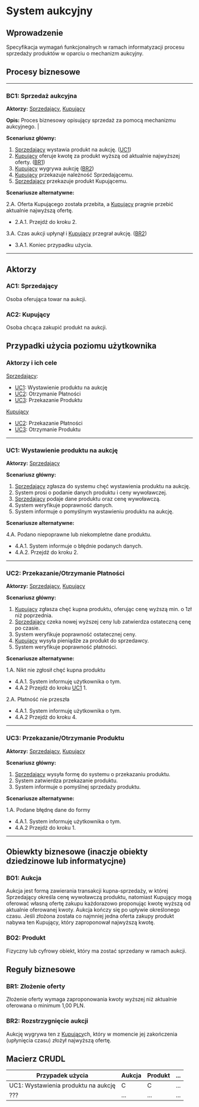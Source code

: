# System aukcyjny

## Wprowadzenie

Specyfikacja wymagań funkcjonalnych w ramach informatyzacji procesu sprzedaży produktów w oparciu o mechanizm aukcyjny. 

## Procesy biznesowe

---
<a id="bc1"></a>
### BC1: Sprzedaż aukcyjna 

**Aktorzy:** [Sprzedający](#ac1), [Kupujący](#ac2)

**Opis:** Proces biznesowy opisujący sprzedaż za pomocą mechanizmu aukcyjnego. |

**Scenariusz główny:**
1. [Sprzedający](#ac1) wystawia produkt na aukcję. ([UC1](#uc1))
2. [Kupujący](#ac2) oferuje kwotę za produkt wyższą od aktualnie najwyższej oferty. ([BR1](#br1))
3. [Kupujący](#ac2) wygrywa aukcję ([BR2](#br2))
4. [Kupujący](#ac2) przekazuje należność Sprzedającemu.
5. [Sprzedający](#ac1) przekazuje produkt Kupującemu.

**Scenariusze alternatywne:** 

2.A. Oferta Kupującego została przebita, a [Kupujący](#ac2) pragnie przebić aktualnie najwyższą ofertę.
* 2.A.1. Przejdź do kroku 2.

3.A. Czas aukcji upłynął i [Kupujący](#ac2) przegrał aukcję. ([BR2](#br2))
* 3.A.1. Koniec przypadku użycia.

---

## Aktorzy

<a id="ac1"></a>
### AC1: Sprzedający

Osoba oferująca towar na aukcji.

<a id="ac2"></a>
### AC2: Kupujący

Osoba chcąca zakupić produkt na aukcji.


## Przypadki użycia poziomu użytkownika

### Aktorzy i ich cele

[Sprzedający](#ac1):
* [UC1](#uc1): Wystawienie produktu na aukcję
* [UC2](#uc2): Otrzymanie Płatności
* [UC3](#uc3): Przekazanie Produktu

[Kupujący](#ac2)
* [UC2](#uc2): Przekazanie Płatności
* [UC3](#uc3): Otrzymanie Produktu

---
<a id="uc1"></a>
### UC1: Wystawienie produktu na aukcję

**Aktorzy:** [Sprzedający](#ac1)

**Scenariusz główny:**
1. [Sprzedający](#ac1) zgłasza do systemu chęć wystawienia produktu na aukcję.
2. System prosi o podanie danych produktu i ceny wywoławczej.
3. [Sprzedający](#ac1) podaje dane produktu oraz cenę wywoławczą.
4. System weryfikuje poprawność danych.
5. System informuje o pomyślnym wystawieniu produktu na aukcję.

**Scenariusze alternatywne:** 

4.A. Podano niepoprawne lub niekompletne dane produktu.
* 4.A.1. System informuje o błędnie podanych danych.
* 4.A.2. Przejdź do kroku 2.

---


<a id="uc2"></a>
### UC2: Przekazanie/Otrzymanie Płatności

**Aktorzy:** [Sprzedający](#ac1), [Kupujący](#ac2)

**Scenariusz główny:**
1. [Kupujący](#ac2) zgłasza chęć kupna produktu, oferując cenę wyższą min. o 1zł niż poprzednia.
2. [Sprzedający](#ac1) czeka nowej wyższej ceny lub zatwierdza ostateczną cenę po czasie.
3. System weryfikuje poprawność ostatecznej ceny.
4. [Kupujący](#ac2) wysyła pieniądże za produkt do sprzedawcy.
5. System weryfikuje poprawność płatności.


**Scenariusze alternatywne:** 

1.A. Nikt nie zgłosił chęć kupna produktu
* 4.A.1. System informuję użytkownika o tym. 
* 4.A.2  Przejdż do kroku [UC1](#uc1) 1.

2.A. Płatność nie przeszła
* 4.A.1. System informuję użytkownika o tym. 
* 4.A.2  Przejdż do kroku 4.

---


<a id="uc3"></a>
### UC3: Przekazanie/Otrzymanie Produktu

**Aktorzy:** [Sprzedający](#ac1), [Kupujący](#ac2)

**Scenariusz główny:**
1. [Sprzedający](#ac1) wysyła formę do systemu o przekazaniu produktu.
2. System zatwierdza przekazanie produktu.
3. System informuje o pomyślnej sprzedaży produktu.


**Scenariusze alternatywne:** 

1.A. Podane błędnę dane do formy
* 4.A.1. System informuję użytkownika o tym. 
* 4.A.2  Przejdż do kroku 1.


---

## Obiewkty biznesowe (inaczje obiekty dziedzinowe lub informatycjne)

### BO1: Aukcja

Aukcja jest formą zawierania transakcji kupna-sprzedaży, w której Sprzedający określa cenę wywoławczą produktu, natomiast Kupujący mogą oferować własną ofertę zakupu każdorazowo proponując kwotę wyższą od aktualnie oferowanej kwoty. Aukcja kończy się po upływie określonego czasu. Jeśli złożona została co najmniej jedna oferta zakupy produkt nabywa ten Kupujący, który zaproponował najwyższą kwotę. 

### BO2: Produkt

Fizyczny lub cyfrowy obiekt, który ma zostać sprzedany w ramach aukcji.

## Reguły biznesowe

<a id="br1"></a>
### BR1: Złożenie oferty

Złożenie oferty wymaga zaproponowania kwoty wyższej niż aktualnie oferowana o minimum 1,00 PLN.


<a id="br2"></a>
### BR2: Rozstrzygnięcie aukcji

Aukcję wygrywa ten z [Kupujący](#ac2)ch, który w momencie jej zakończenia (upłynięcia czasu) złożył najwyższą ofertę.

## Macierz CRUDL


| Przypadek użycia                                  | Aukcja | Produkt | ... |
| ------------------------------------------------- | ------ | ------- | --- |
| UC1: Wystawienia produktu na aukcję               |    C   |    C    | ... |
| ???                                               |  ...   |  ...    | ... |


